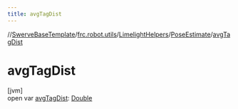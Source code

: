 ```yaml
---
title: avgTagDist
---
```

//[SwerveBaseTemplate](../../../../index.html)/[frc.robot.utils](../../index.html)/[LimelightHelpers](../index.html)/[PoseEstimate](index.html)/[avgTagDist](avg-tag-dist.html)



# avgTagDist



[jvm]\
open var [avgTagDist](avg-tag-dist.html): [Double](https://kotlinlang.org/api/latest/jvm/stdlib/kotlin/-double/index.html)




